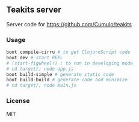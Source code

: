 
Teakits server
----

Server code for https://github.com/Cumulo/teakits

### Usage

```bash
boot compile-cirru # to get ClojureScript code
boot dev # start REPL
# (start-figwheel!) ; to run in developing mode
# cd target/; node app.js
boot build-simple # generate static code
boot build-build # generate code and minimize
# cd target/; node main.js
```

### License

MIT